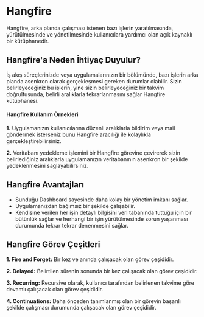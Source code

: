 # Hangfire

Hangfire, arka planda çalışması istenen bazı işlerin yaratılmasında, yürütülmesinde ve yönetilmesinde kullanıcılara yardımcı olan açık kaynaklı bir kütüphanedir.


## Hangfire'a Neden İhtiyaç Duyulur?

İş akış süreçlerinizde veya uygulamalarınızın bir bölümünde, bazı işlerin arka planda asenkron olarak gerçekleşmesi gereken durumlar olabilir. Sizin belirleyeceğiniz bu işlerin, yine sizin belirleyeceğiniz bir takvim doğrultusunda, belirli aralıklarla tekrarlanmasını sağlar Hangfire kütüphanesi.

#### Hangfire Kullanım Örnekleri

 **1.** Uygulamanızın kullanıcılarına düzenli aralıklarla bildirim veya mail göndermek isterseniz bunu Hangfire aracılığı ile kolaylıkla gerçekleştirebilirsiniz. 
 
 **2.** Veritabanı yedekleme işlemini bir Hangfire görevine çevirerek sizin belirlediğiniz aralıklarla uygulamanızın veritabanının asenkron bir şekilde yedeklenmesini sağlayabilirsiniz.

## Hangfire Avantajları

 - Sunduğu Dashboard sayesinde daha kolay bir yönetim imkanı sağlar.
 - Uygulamanızdan bağımsız bir şekilde çalışabilir.
 - Kendisine verilen her işin detaylı bilgisini veri tabanında tuttuğu için bir bütünlük sağlar ve herhangi bir işin yürütülmesinde sorun yaşanması durumunda tekrar tekrar denenmesini sağlar.

## Hangfire Görev Çeşitleri

 **1. Fire and Forget:** Bir kez ve anında çalışacak olan görev çeşididir. 
 
 **2. Delayed:** Belirtilen sürenin sonunda bir kez çalışacak olan görev çeşididir. 
 
 **3. Recurring:** Recursive olarak, kullanıcı tarafından belirlenen takvime göre devamlı çalışacak olan görev çeşididir. 
 
 **4. Continuations:** Daha önceden tanımlanmış olan bir görevin başarılı şekilde çalışması durumunda çalışacak olan görev çeşididir.
